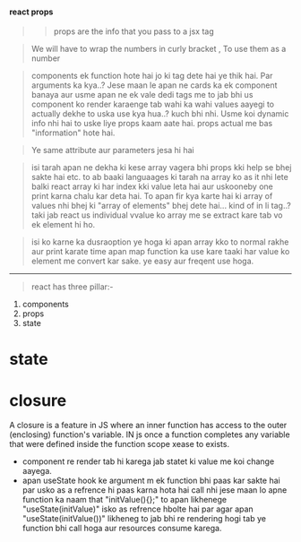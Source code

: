 #### react props
>> props are the info that you pass to a jsx tag

> We will have to wrap the numbers in curly bracket , To use them as a number

> components ek function hote hai jo ki tag dete hai ye thik hai. Par arguments ka kya..? Jese maan le apan ne cards ka ek component banaya aur usme apan ne ek vale dedi tags me to jab bhi us component ko render karaenge tab wahi ka wahi values aayegi to actually dekhe to uska use kya hua..? kuch bhi nhi. Usme koi dynamic info nhi hai to uske liye props kaam aate hai. props actual me bas "information" hote hai.

> Ye same attribute aur parameters jesa hi hai 

> isi tarah apan ne dekha ki kese array vagera bhi props kki help se bhej sakte  hai etc. to ab baaki languaages ki tarah na array ko as it nhi lete balki react array ki har index kki value leta hai aur uskooneby one print karna chalu kar deta hai. To apan fir kya karte hai ki array of values nhi bhej ki "array of elements" bhej dete hai... kind of in li tag..? taki jab react us individual vvalue ko array me se extract kare tab vo ek element hi ho. 

> isi ko karne ka dusraoption ye hoga ki apan array kko to normal rakhe aur print karate time apan map function ka use kare taaki har value ko element me convert kar sake. ye easy aur freqent use hoga. 


---

>react has three pillar:-
1. components
2. props
3. state

# state



# closure 
A closure is a feature in JS where an inner function has access to the outer (enclosing) function's variable. 
IN js once a function completes any variable that were defined inside the function scope xease to exists.


- component re render tab hi karega jab statet ki value me koi change aayega.
- apan useState hook ke argument m ek function bhi paas kar sakte hai par usko as a refrence hi paas karna hota hai call nhi jese maan lo apne function ka naam that "initValue(){};" to apan likhenege "useState(initValue)" isko as refrence hbolte hai par agar apan "useState(initValue())" likheneg to jab bhi re rendering hogi tab ye function bhi call hoga aur resources consume karega.